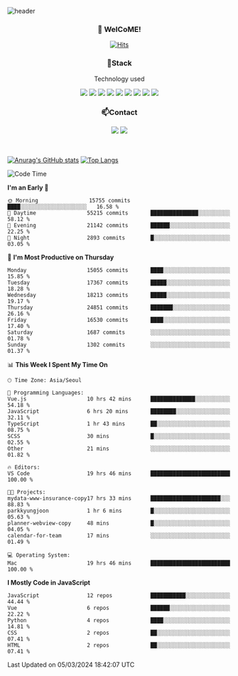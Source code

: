 ![header](https://capsule-render.vercel.app/api?type=waving&color=gradient&height=200&text=Kyungjoon&fontAlign=70&fontAlignY=40&animation=twinkling)

<h3 align="center">👋 WelCoME!</h3>

<div align=center>
  
[![Hits](https://hits.seeyoufarm.com/api/count/incr/badge.svg?url=https%3A%2F%2Fgithub.com%2Fuvula6921&count_bg=%2322BAC9&title_bg=%23827F7F&icon=iconify.svg&icon_color=%2325A27F&title=visits&edge_flat=false)](https://hits.seeyoufarm.com)
  
</div>
<h3 align="center">📌Stack</h3>
<p align="center">Technology used</p>
<div align="center"><img src="https://img.shields.io/badge/HTML5-E34F26?style=flat-square&logo=HTML5&logoColor=white"></img> <img src="https://img.shields.io/badge/CSS3-0A84FF?style=flat-square&logo=CSS3&logoColor=white"></img> <img src="https://img.shields.io/badge/JavaScript-FFCD11?style=flat-square&logo=JavaScript&logoColor=white"></img> <img src="https://img.shields.io/badge/React-00BCF6?style=flat-square&logo=React&logoColor=white"></img> <img src="https://img.shields.io/badge/jQuery-3655FF?style=flat-square&logo=jQuery&logoColor=white"></img> <img src="https://img.shields.io/badge/Ruby-E0115F?style=flat-square&logo=Ruby&logoColor=white"></img> <img src="https://img.shields.io/badge/Python-4B8BBE?style=flat-square&logo=Python&logoColor=white"></img> <img src="https://img.shields.io/badge/Vue-4FC08D?style=flat-square&logo=Vue.js&logoColor=white"></img> <img src="https://img.shields.io/badge/Nuxt-00DC82?style=flat-square&logo=Nuxt.js&logoColor=white"></img></div>

<h3 align="center">📫Contact</h3>
<div align="center"><a href="https://velog.io/@uvula6921/"><img src="https://img.shields.io/badge/Blog-20c997?style=flat-square&logo=V&logoColor=white"/></a> <a href="pkj6921@gmail.com"><img src="https://img.shields.io/badge/Gmail-EA4335?style=flat-square&logo=Gmail&logoColor=white"/></a></div>
<br>
<br>

[![Anurag's GitHub stats](https://github-readme-stats.vercel.app/api?username=uvula6921&hide=stars,issues&show_icons=true&count_private=true&theme=tokyonight)](https://github.com/anuraghazra/github-readme-stats)
[![Top Langs](https://github-readme-stats.vercel.app/api/top-langs/?username=uvula6921&hide=css,jupyter%20notebook,html&exclude_repo=uvula6921,uvula6921.github.io&layout=compact&langs_count=8)](https://github.com/anuraghazra/github-readme-stats)

<!--START_SECTION:waka-->
![Code Time](http://img.shields.io/badge/Code%20Time-2%2C119%20hrs%208%20mins-blue)

**I'm an Early 🐤** 

```text
🌞 Morning                15755 commits       ████░░░░░░░░░░░░░░░░░░░░░   16.58 % 
🌆 Daytime                55215 commits       ███████████████░░░░░░░░░░   58.12 % 
🌃 Evening                21142 commits       ██████░░░░░░░░░░░░░░░░░░░   22.25 % 
🌙 Night                  2893 commits        █░░░░░░░░░░░░░░░░░░░░░░░░   03.05 % 
```
📅 **I'm Most Productive on Thursday** 

```text
Monday                   15055 commits       ████░░░░░░░░░░░░░░░░░░░░░   15.85 % 
Tuesday                  17367 commits       █████░░░░░░░░░░░░░░░░░░░░   18.28 % 
Wednesday                18213 commits       █████░░░░░░░░░░░░░░░░░░░░   19.17 % 
Thursday                 24851 commits       ███████░░░░░░░░░░░░░░░░░░   26.16 % 
Friday                   16530 commits       ████░░░░░░░░░░░░░░░░░░░░░   17.40 % 
Saturday                 1687 commits        ░░░░░░░░░░░░░░░░░░░░░░░░░   01.78 % 
Sunday                   1302 commits        ░░░░░░░░░░░░░░░░░░░░░░░░░   01.37 % 
```


📊 **This Week I Spent My Time On** 

```text
🕑︎ Time Zone: Asia/Seoul

💬 Programming Languages: 
Vue.js                   10 hrs 42 mins      ██████████████░░░░░░░░░░░   54.18 % 
JavaScript               6 hrs 20 mins       ████████░░░░░░░░░░░░░░░░░   32.11 % 
TypeScript               1 hr 43 mins        ██░░░░░░░░░░░░░░░░░░░░░░░   08.75 % 
SCSS                     30 mins             █░░░░░░░░░░░░░░░░░░░░░░░░   02.55 % 
Other                    21 mins             ░░░░░░░░░░░░░░░░░░░░░░░░░   01.82 % 

🔥 Editors: 
VS Code                  19 hrs 46 mins      █████████████████████████   100.00 % 

🐱‍💻 Projects: 
mydata-www-insurance-copy17 hrs 33 mins      ██████████████████████░░░   88.83 % 
parkkyungjoon            1 hr 6 mins         █░░░░░░░░░░░░░░░░░░░░░░░░   05.63 % 
planner-webview-copy     48 mins             █░░░░░░░░░░░░░░░░░░░░░░░░   04.05 % 
calendar-for-team        17 mins             ░░░░░░░░░░░░░░░░░░░░░░░░░   01.49 % 

💻 Operating System: 
Mac                      19 hrs 46 mins      █████████████████████████   100.00 % 
```

**I Mostly Code in JavaScript** 

```text
JavaScript               12 repos            ███████████░░░░░░░░░░░░░░   44.44 % 
Vue                      6 repos             ██████░░░░░░░░░░░░░░░░░░░   22.22 % 
Python                   4 repos             ████░░░░░░░░░░░░░░░░░░░░░   14.81 % 
CSS                      2 repos             ██░░░░░░░░░░░░░░░░░░░░░░░   07.41 % 
HTML                     2 repos             ██░░░░░░░░░░░░░░░░░░░░░░░   07.41 % 
```




 Last Updated on 05/03/2024 18:42:07 UTC
<!--END_SECTION:waka-->

